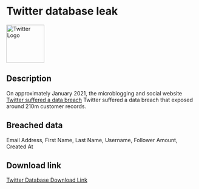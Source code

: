 # Twitter database leak

<img src="https://i.imgur.com/yKbRdRt.png" alt="Twitter Logo" width="100" height="100">

## Description

On approximately January 2021, the microblogging and social website <a href="https://www.bleepingcomputer.com/news/security/200-million-twitter-users-email-addresses-allegedly-leaked-online/" target="_blank" rel="noopener">Twitter suffered a data breach</a>
Twitter suffered a data breach</a> that exposed around 210m customer records.

## Breached data

Email Address, First Name, Last Name, Username, Follower Amount, Created At

## Download link

[Twitter Database Download Link](https://drive.google.com/u/7/uc?id=1r9FWN-GRkgD7yQthfAjpBzNAdiKoiGrH&export=download)